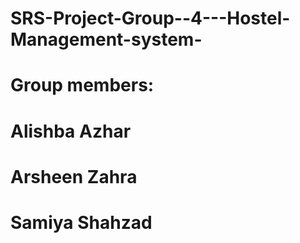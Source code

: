 # SRS-Project-Group--4---Hostel-Management-system-
# Group members:
# Alishba Azhar
# Arsheen Zahra
# Samiya Shahzad
